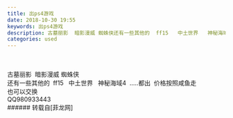 ```yaml
---
title: 出ps4游戏
date: 2018-10-30 19:55
keywords: 出ps4游戏
description: 古墓丽影  暗影漫威 蜘蛛侠还有一些其他的  ff15   中土世界   神秘海域4  .....都出  价格按照咸鱼走也可以交换QQ980933443
categories: used
---
```

<td class="t_f" id="postmessage_2192953">

<br/>
<br/>
古墓丽影  暗影漫威 蜘蛛侠<br/>
还有一些其他的  ff15   中土世界   神秘海域4  .....都出  价格按照咸鱼走<br/>
也可以交换<img alt="" border="0" onclick="" onmouseover="" smilieid="131" src="static/image/smiley/default/lol.gif"/><br/>
QQ980933443<br/>
</td>
###### 转载自[菲龙网]